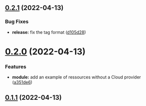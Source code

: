 ## [0.2.1](https://github.com/timoa/terraform-module-template/compare/v0.2.0...v0.2.1) (2022-04-13)


### Bug Fixes

* **release:** fix the tag format ([d105d28](https://github.com/timoa/terraform-module-template/commit/d105d28185cac13ddc9e5bf563f0138bc09ddc23))

# [0.2.0](https://github.com/timoa/terraform-module-template/compare/0.1.1...0.2.0) (2022-04-13)


### Features

* **module:** add an example of ressources without a Cloud provider ([a351de6](https://github.com/timoa/terraform-module-template/commit/a351de69c4518ab03b3748d726ea663cf2565695))

## [0.1.1](https://github.com/timoa/terraform-module-template/compare/0.1.0...0.1.1) (2022-04-13)

